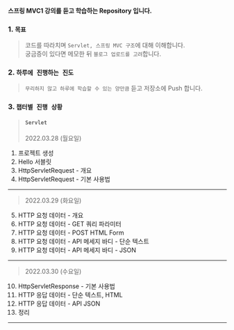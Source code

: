 #### 스프링 MVC1 강의를 듣고 학습하는 Repository 입니다.

### 1. `목표`
> 코드를 따라치며 `Servlet, 스프링 MVC 구조`에 대해 이해합니다. <br>
> 궁금증이 있다면 메모한 뒤 `블로그 업로드를 고려`합니다.

### 2. `하루에 진행하는 진도` 
> `무리하지 않고 하루에 학습할 수 있는 양만큼` 듣고 저장소에 Push 합니다. <br>

### 3. `챕터별 진행 상황`
> #### `Servlet` <br>
> 2022.03.28 (월요일)
1. 프로젝트 생성
2. Hello 서블릿
3. HttpServletRequest - 개요
4. HttpServletRequest - 기본 사용법
---
> 2022.03.29 (화요일)
5. HTTP 요청 데이터 - 개요
6. HTTP 요청 데이터 - GET 쿼리 파라미터
7. HTTP 요청 데이터 - POST HTML Form
8. HTTP 요청 데이터 - API 메세지 바디 - 단순 텍스트
9. HTTP 요청 데이터 - API 메세지 바디 - JSON
---
> 2022.03.30 (수요일)
10. HttpServletResponse - 기본 사용법
11. HTTP 응답 데이터 - 단순 텍스트, HTML
12. HTTP 응답 데이터 - API JSON
13. 정리
---
